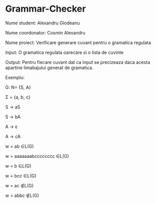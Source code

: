 # Grammar-Checker

Nume student: Alexandru Glodeanu 

Nume coordonator: Cosmin Alexandru
 
Nume proiect: Verificare generare cuvant pentru o gramatica regulata

Input: O gramatica regulata oarecare si o lista de cuvinte

Output:  Pentru  fiecare cuvant  dat  ca  input  se  precizeaza  daca  acesta  apartine limabajului generat de gramatica.

Exemplu:

G: N= {S, A}

Σ = {a, b, c}

S → aS

S → bA

A → ε

A → cA

w = ab ∈L(G)

w = aaaaaaabcccccccc ∈L(G)

w = b ∈L(G)

w = bcc ∈L(G)

w = ac ∉L(G)

w = abbc ∉L(G)
